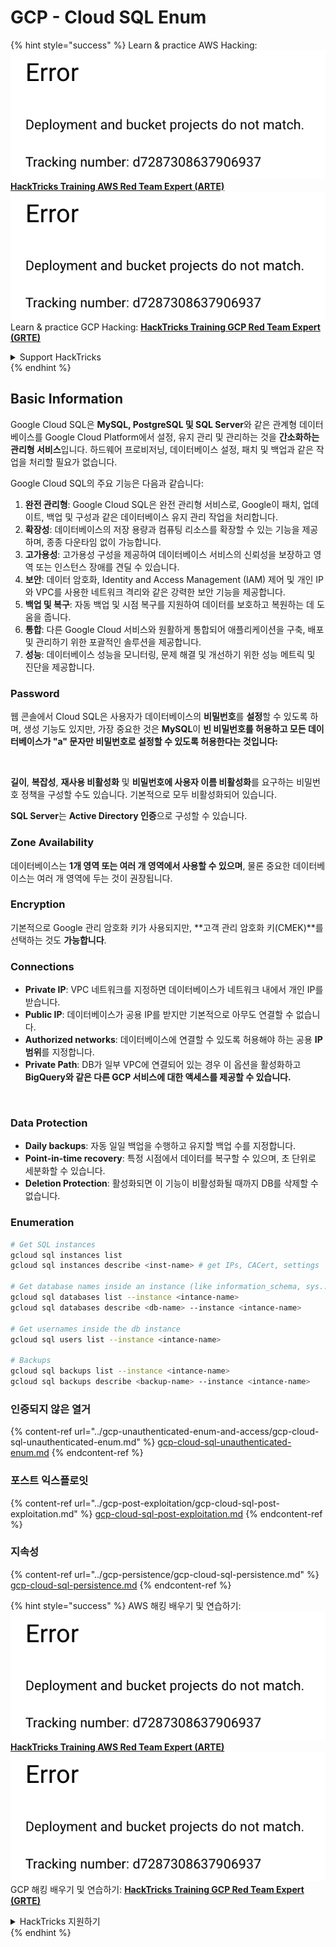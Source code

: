 # GCP - Cloud SQL Enum

{% hint style="success" %}
Learn & practice AWS Hacking:<img src="../../../.gitbook/assets/image (1) (1).png" alt="" data-size="line">[**HackTricks Training AWS Red Team Expert (ARTE)**](https://training.hacktricks.xyz/courses/arte)<img src="../../../.gitbook/assets/image (1) (1).png" alt="" data-size="line">\
Learn & practice GCP Hacking: <img src="../../../.gitbook/assets/image (2).png" alt="" data-size="line">[**HackTricks Training GCP Red Team Expert (GRTE)**<img src="../../../.gitbook/assets/image (2).png" alt="" data-size="line">](https://training.hacktricks.xyz/courses/grte)

<details>

<summary>Support HackTricks</summary>

* Check the [**subscription plans**](https://github.com/sponsors/carlospolop)!
* **Join the** 💬 [**Discord group**](https://discord.gg/hRep4RUj7f) or the [**telegram group**](https://t.me/peass) or **follow** us on **Twitter** 🐦 [**@hacktricks\_live**](https://twitter.com/hacktricks\_live)**.**
* **Share hacking tricks by submitting PRs to the** [**HackTricks**](https://github.com/carlospolop/hacktricks) and [**HackTricks Cloud**](https://github.com/carlospolop/hacktricks-cloud) github repos.

</details>
{% endhint %}

## Basic Information

Google Cloud SQL은 **MySQL, PostgreSQL 및 SQL Server**와 같은 관계형 데이터베이스를 Google Cloud Platform에서 설정, 유지 관리 및 관리하는 것을 **간소화하는 관리형 서비스**입니다. 하드웨어 프로비저닝, 데이터베이스 설정, 패치 및 백업과 같은 작업을 처리할 필요가 없습니다.

Google Cloud SQL의 주요 기능은 다음과 같습니다:

1. **완전 관리형**: Google Cloud SQL은 완전 관리형 서비스로, Google이 패치, 업데이트, 백업 및 구성과 같은 데이터베이스 유지 관리 작업을 처리합니다.
2. **확장성**: 데이터베이스의 저장 용량과 컴퓨팅 리소스를 확장할 수 있는 기능을 제공하며, 종종 다운타임 없이 가능합니다.
3. **고가용성**: 고가용성 구성을 제공하여 데이터베이스 서비스의 신뢰성을 보장하고 영역 또는 인스턴스 장애를 견딜 수 있습니다.
4. **보안**: 데이터 암호화, Identity and Access Management (IAM) 제어 및 개인 IP와 VPC를 사용한 네트워크 격리와 같은 강력한 보안 기능을 제공합니다.
5. **백업 및 복구**: 자동 백업 및 시점 복구를 지원하여 데이터를 보호하고 복원하는 데 도움을 줍니다.
6. **통합**: 다른 Google Cloud 서비스와 원활하게 통합되어 애플리케이션을 구축, 배포 및 관리하기 위한 포괄적인 솔루션을 제공합니다.
7. **성능**: 데이터베이스 성능을 모니터링, 문제 해결 및 개선하기 위한 성능 메트릭 및 진단을 제공합니다.

### Password

웹 콘솔에서 Cloud SQL은 사용자가 데이터베이스의 **비밀번호**를 **설정**할 수 있도록 하며, 생성 기능도 있지만, 가장 중요한 것은 **MySQL**이 **빈 비밀번호를 허용하고 모든 데이터베이스가 "a" 문자만 비밀번호로 설정할 수 있도록 허용한다는 것입니다:**

<figure><img src="../../../.gitbook/assets/image (14).png" alt=""><figcaption></figcaption></figure>

**길이**, **복잡성**, **재사용 비활성화** 및 **비밀번호에 사용자 이름 비활성화**를 요구하는 비밀번호 정책을 구성할 수도 있습니다. 기본적으로 모두 비활성화되어 있습니다.

**SQL Server**는 **Active Directory 인증**으로 구성할 수 있습니다.

### Zone Availability

데이터베이스는 **1개 영역 또는 여러 개 영역에서 사용할 수 있으며**, 물론 중요한 데이터베이스는 여러 개 영역에 두는 것이 권장됩니다.

### Encryption

기본적으로 Google 관리 암호화 키가 사용되지만, **고객 관리 암호화 키(CMEK)**를 선택하는 것도 **가능합니다**.

### Connections

* **Private IP**: VPC 네트워크를 지정하면 데이터베이스가 네트워크 내에서 개인 IP를 받습니다.
* **Public IP**: 데이터베이스가 공용 IP를 받지만 기본적으로 아무도 연결할 수 없습니다.
* **Authorized networks**: 데이터베이스에 연결할 수 있도록 허용해야 하는 공용 **IP 범위**를 지정합니다.
* **Private Path**: DB가 일부 VPC에 연결되어 있는 경우 이 옵션을 활성화하고 **BigQuery와 같은 다른 GCP 서비스에 대한 액세스를 제공할 수 있습니다.**

<figure><img src="../../../.gitbook/assets/image (15).png" alt=""><figcaption></figcaption></figure>

### Data Protection

* **Daily backups**: 자동 일일 백업을 수행하고 유지할 백업 수를 지정합니다.
* **Point-in-time recovery**: 특정 시점에서 데이터를 복구할 수 있으며, 초 단위로 세분화할 수 있습니다.
* **Deletion Protection**: 활성화되면 이 기능이 비활성화될 때까지 DB를 삭제할 수 없습니다.

### Enumeration
```bash
# Get SQL instances
gcloud sql instances list
gcloud sql instances describe <inst-name> # get IPs, CACert, settings

# Get database names inside an instance (like information_schema, sys...)
gcloud sql databases list --instance <intance-name>
gcloud sql databases describe <db-name> --instance <intance-name>

# Get usernames inside the db instance
gcloud sql users list --instance <intance-name>

# Backups
gcloud sql backups list --instance <intance-name>
gcloud sql backups describe <backup-name> --instance <intance-name>
```
### 인증되지 않은 열거

{% content-ref url="../gcp-unauthenticated-enum-and-access/gcp-cloud-sql-unauthenticated-enum.md" %}
[gcp-cloud-sql-unauthenticated-enum.md](../gcp-unauthenticated-enum-and-access/gcp-cloud-sql-unauthenticated-enum.md)
{% endcontent-ref %}

### 포스트 익스플로잇

{% content-ref url="../gcp-post-exploitation/gcp-cloud-sql-post-exploitation.md" %}
[gcp-cloud-sql-post-exploitation.md](../gcp-post-exploitation/gcp-cloud-sql-post-exploitation.md)
{% endcontent-ref %}

### 지속성

{% content-ref url="../gcp-persistence/gcp-cloud-sql-persistence.md" %}
[gcp-cloud-sql-persistence.md](../gcp-persistence/gcp-cloud-sql-persistence.md)
{% endcontent-ref %}

{% hint style="success" %}
AWS 해킹 배우기 및 연습하기:<img src="../../../.gitbook/assets/image (1) (1).png" alt="" data-size="line">[**HackTricks Training AWS Red Team Expert (ARTE)**](https://training.hacktricks.xyz/courses/arte)<img src="../../../.gitbook/assets/image (1) (1).png" alt="" data-size="line">\
GCP 해킹 배우기 및 연습하기: <img src="../../../.gitbook/assets/image (2).png" alt="" data-size="line">[**HackTricks Training GCP Red Team Expert (GRTE)**<img src="../../../.gitbook/assets/image (2).png" alt="" data-size="line">](https://training.hacktricks.xyz/courses/grte)

<details>

<summary>HackTricks 지원하기</summary>

* [**구독 계획**](https://github.com/sponsors/carlospolop) 확인하기!
* **💬 [**Discord 그룹**](https://discord.gg/hRep4RUj7f) 또는 [**텔레그램 그룹**](https://t.me/peass)에 참여하거나 **Twitter** 🐦 [**@hacktricks\_live**](https://twitter.com/hacktricks\_live)**를 팔로우하세요.**
* **[**HackTricks**](https://github.com/carlospolop/hacktricks) 및 [**HackTricks Cloud**](https://github.com/carlospolop/hacktricks-cloud) 깃허브 리포에 PR을 제출하여 해킹 팁을 공유하세요.**

</details>
{% endhint %}
